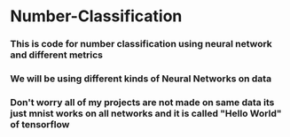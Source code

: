 # Number-Classification
### This is code for number classification using neural network and different metrics
### We will be using different kinds of Neural Networks on data
### Don't worry all of my projects are not made on same data its just mnist works on all networks and it is called "Hello World" of tensorflow
